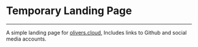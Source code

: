 # Temporary Landing Page #
---
A simple landing page for [olivers.cloud](https://olivers.cloud), Includes links to Github and social media accounts.